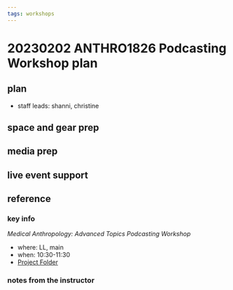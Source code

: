 ```yaml
---
tags: workshops
---
```

# 20230202 ANTHRO1826 Podcasting Workshop plan

## plan
* staff leads: shanni, christine
## space and gear prep
## media prep
## live event support
## reference
### key info
*Medical Anthropology: Advanced Topics Podcasting Workshop*
* where: LL, main
* when: 10:30-11:30
* [Project Folder](https://drive.google.com/drive/folders/1zZ9EWwOtdMgEX0MvI450jEPKQqGuLxB6)

### notes from the instructor
